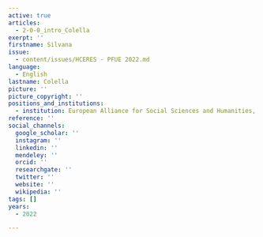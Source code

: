 ```yaml
---
active: true
articles:
  - 2-0-0_intro_Colella
exerpt: ''
firstname: Silvana
issue:
  - content/issues/HCERES - PFUE 2022.md
language:
  - English
lastname: Colella
picture: ''
picture_copyright: ''
positions_and_institutions:
  - institution: European Alliance for Social Sciences and Humanities, France
reference: ''
social_channels:
  google_scholar: ''
  instagram: ''
  linkedin: ''
  mendeley: ''
  orcid: ''
  researchgate: ''
  twitter: ''
  website: ''
  wikipedia: ''
tags: []
years:
  - 2022

---
```

